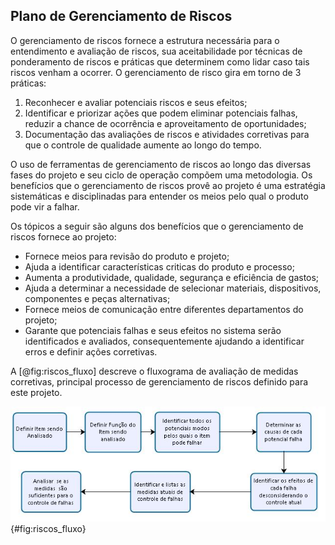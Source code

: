 ## Plano de Gerenciamento de Riscos

O gerenciamento de riscos fornece a estrutura necessária para o entendimento e avaliação de riscos, sua aceitabilidade por técnicas de ponderamento de riscos e práticas que determinem como lidar caso tais riscos venham a ocorrer. O gerenciamento de risco gira em torno de 3 práticas:

1. Reconhecer e avaliar potenciais riscos e seus efeitos;
1. Identificar e priorizar ações que podem eliminar potenciais falhas, reduzir a chance de ocorrência e aproveitamento de oportunidades;
1. Documentação das avaliações de riscos e atividades corretivas para que o controle de qualidade aumente ao longo do tempo.

O uso de ferramentas de gerenciamento de riscos ao longo das diversas fases do projeto e seu ciclo de operação compõem uma metodologia. Os benefícios que o gerenciamento de riscos provê ao projeto é uma estratégia sistemáticas e disciplinadas para entender os meios pelo qual o produto pode vir a falhar.

Os tópicos a seguir são alguns dos benefícios que o gerenciamento de riscos fornece ao projeto:

* Fornece meios para revisão do produto e projeto;
* Ajuda a identificar características criticas do produto e processo;
* Aumenta a produtividade, qualidade, segurança e eficiência de gastos;
* Ajuda a determinar a necessidade de selecionar materiais, dispositivos, componentes e peças alternativas;
* Fornece meios de comunicação entre diferentes departamentos do projeto;
* Garante que potenciais falhas e seus efeitos no sistema serão identificados e avaliados, consequentemente ajudando a identificar erros e definir ações corretivas.

A [@fig:riscos_fluxo] descreve o fluxograma de avaliação de medidas corretivas, principal processo de gerenciamento de riscos definido para este projeto.

![Fluxograma de avaliação de medidas corretivas](imagens/fluxo_riscos.JPG){#fig:riscos_fluxo}

